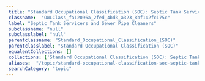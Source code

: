 ```yaml
--- 
 title: "Standard Occupational Classification (SOC): Septic Tank Servicers and Sewer Pipe Cleaners" 
 classname:  "OWLClass_fa12096a_2fed_4bd3_a323_8bf142fc175c" 
 label: "Septic Tank Servicers and Sewer Pipe Cleaners" 
 subclassname: "null" 
 subclasslabel: "null" 
 parentclassname: "Standard_Occupational_Classification_(SOC)" 
 parentclasslabel: "Standard Occupational Classification (SOC)" 
 equalentCollections: [] 
 collections: ['Standard Occupational Classification (SOC): Septic Tank Servicers and Sewer Pipe Cleaners']
 aliases:  "/topic/standard-occupational-classification-soc-septic-tank-servicers-and-sewer-pipe-cleaners"  
 searchCategory: "topic" 
---
```

